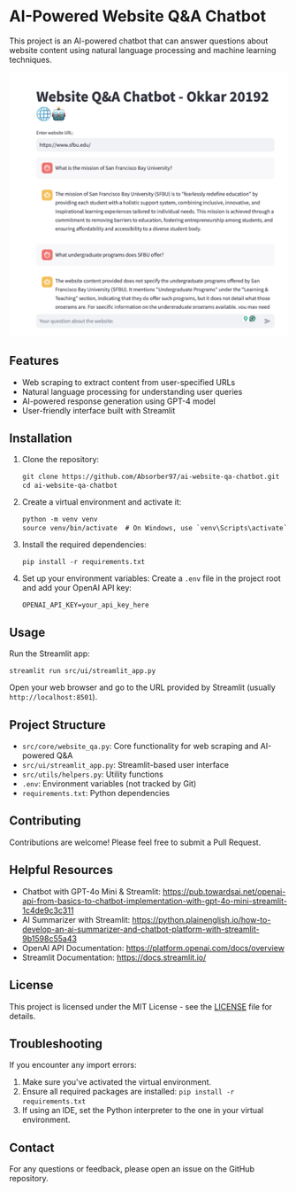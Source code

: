 # AI-Powered Website Q&A Chatbot

This project is an AI-powered chatbot that can answer questions about website content using natural language processing and machine learning techniques.

![AI-Powered Website Q&A Chatbot](images/ai-website-qa-chatbot.png)

## Features

- Web scraping to extract content from user-specified URLs
- Natural language processing for understanding user queries
- AI-powered response generation using GPT-4 model
- User-friendly interface built with Streamlit

## Installation

1. Clone the repository:
   ```
   git clone https://github.com/Absorber97/ai-website-qa-chatbot.git
   cd ai-website-qa-chatbot
   ```

2. Create a virtual environment and activate it:
   ```
   python -m venv venv
   source venv/bin/activate  # On Windows, use `venv\Scripts\activate`
   ```

3. Install the required dependencies:
   ```
   pip install -r requirements.txt
   ```

4. Set up your environment variables:
   Create a `.env` file in the project root and add your OpenAI API key:
   ```
   OPENAI_API_KEY=your_api_key_here
   ```

## Usage

Run the Streamlit app:
```
streamlit run src/ui/streamlit_app.py
```

Open your web browser and go to the URL provided by Streamlit (usually `http://localhost:8501`).

## Project Structure

- `src/core/website_qa.py`: Core functionality for web scraping and AI-powered Q&A
- `src/ui/streamlit_app.py`: Streamlit-based user interface
- `src/utils/helpers.py`: Utility functions
- `.env`: Environment variables (not tracked by Git)
- `requirements.txt`: Python dependencies

## Contributing

Contributions are welcome! Please feel free to submit a Pull Request.

## Helpful Resources

- Chatbot with GPT-4o Mini & Streamlit: https://pub.towardsai.net/openai-api-from-basics-to-chatbot-implementation-with-gpt-4o-mini-streamlit-1c4de9c3c311
- AI Summarizer with Streamlit: https://python.plainenglish.io/how-to-develop-an-ai-summarizer-and-chatbot-platform-with-streamlit-9b1598c55a43
- OpenAI API Documentation: https://platform.openai.com/docs/overview
- Streamlit Documentation: https://docs.streamlit.io/

## License

This project is licensed under the MIT License - see the [LICENSE](LICENSE) file for details.

## Troubleshooting

If you encounter any import errors:
1. Make sure you've activated the virtual environment.
2. Ensure all required packages are installed: `pip install -r requirements.txt`
3. If using an IDE, set the Python interpreter to the one in your virtual environment.

## Contact

For any questions or feedback, please open an issue on the GitHub repository.
